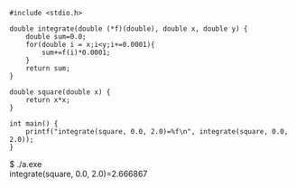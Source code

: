 ```
#include <stdio.h>

double integrate(double (*f)(double), double x, double y) {
    double sum=0.0;
    for(double i = x;i<y;i+=0.0001){
        sum+=f(i)*0.0001;
    }
    return sum;
}

double square(double x) {
    return x*x;
}

int main() {
    printf("integrate(square, 0.0, 2.0)=%f\n", integrate(square, 0.0, 2.0));
}
```

$ ./a.exe<br>
integrate(square, 0.0, 2.0)=2.666867<br>
